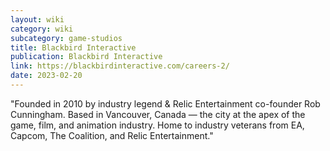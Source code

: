 ```yaml
---
layout: wiki
category: wiki
subcategory: game-studios
title: Blackbird Interactive
publication: Blackbird Interactive
link: https://blackbirdinteractive.com/careers-2/
date: 2023-02-20
---
```


"Founded in 2010 by industry legend & Relic Entertainment co-founder Rob Cunningham. Based in Vancouver, Canada — the city at the apex of the game, film, and animation industry. Home to industry veterans from EA, Capcom, The Coalition, and Relic Entertainment."
